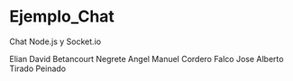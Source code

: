 # Ejemplo_Chat
Chat Node.js y Socket.io

Elian David Betancourt Negrete
Angel Manuel Cordero Falco
Jose Alberto Tirado Peinado
